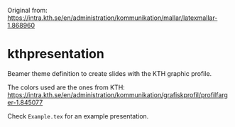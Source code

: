 Original from: https://intra.kth.se/en/administration/kommunikation/mallar/latexmallar-1.868960

# kthpresentation
Beamer theme definition to create slides with the KTH graphic profile.

The colors used are the ones from KTH:
https://intra.kth.se/en/administration/kommunikation/grafiskprofil/profilfarger-1.845077

Check `Example.tex` for an example presentation.



